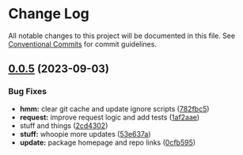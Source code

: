 # Change Log

All notable changes to this project will be documented in this file.
See [Conventional Commits](https://conventionalcommits.org) for commit guidelines.

## [0.0.5](https://github.com/CordXApp/node-sdk/compare/v0.0.4...v0.0.5) (2023-09-03)

### Bug Fixes

-   **hmm:** clear git cache and update ignore scripts ([782fbc5](https://github.com/CordXApp/node-sdk/commit/782fbc5c7d07bf984da7db914bd66fe7cecf332d))
-   **request:** improve request logic and add tests ([1af2aae](https://github.com/CordXApp/node-sdk/commit/1af2aae3c8a38b0483612234af6ed66d23d6b570))
-   stuff and things ([2cd4302](https://github.com/CordXApp/node-sdk/commit/2cd4302f158c16a86009ecb6eb72f98eb61aceaf))
-   **stuff:** whoopie more updates ([53e637a](https://github.com/CordXApp/node-sdk/commit/53e637ae4eaffc73db008d89742bd6bacb6be313))
-   **update:** package homepage and repo links ([0cfb595](https://github.com/CordXApp/node-sdk/commit/0cfb59539462930db7658baab8c0b0585891c618))
